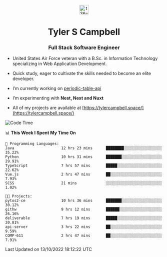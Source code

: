 <p align="center">
<a href="https://www.linkedin.com/in/t36campbell" target="blank"><img align="center" src="https://ik.imagekit.io/t36campbell/Portfolio/linkedin.png.original_m8bbGgPh6.png" alt="t36campbell" height="30" width="30" /></a>
</p>
<h1 align="center">Tyler S Campbell</h1>
<h3 align="center">Full Stack Software Engineer</h3>

* United States Air Force veteran with a B.Sc. in Information Technology specializing in Web Application Development. 

* Quick study, eager to cultivate the skills needed to become an elite developer.

* I’m currently working on [periodic-table-api](https://github.com/t36campbell/periodic-table-api)

* I’m experimenting with **Nest, Next and Nuxt**

* All of my projects are available at [https://tylercampbell.space/](https://tylercampbell.space/)

<!--START_SECTION:waka-->
![Code Time](http://img.shields.io/badge/Code%20Time-1%2C886%20hrs%2014%20mins-blue)

📊 **This Week I Spent My Time On** 

```text
💬 Programming Languages: 
Java                     12 hrs 23 mins      ████████░░░░░░░░░░░░░░░░░   35.22% 
Python                   10 hrs 31 mins      ███████░░░░░░░░░░░░░░░░░░   29.91% 
TypeScript               7 hrs 57 mins       █████░░░░░░░░░░░░░░░░░░░░   22.62% 
Vue.js                   2 hrs 47 mins       ██░░░░░░░░░░░░░░░░░░░░░░░   7.93% 
SCSS                     21 mins             ░░░░░░░░░░░░░░░░░░░░░░░░░   1.02%

🐱‍💻 Projects: 
pytos2-ce                10 hrs 36 mins      ███████░░░░░░░░░░░░░░░░░░   30.12% 
githw                    9 hrs 12 mins       ██████░░░░░░░░░░░░░░░░░░░   26.16% 
deliverable              7 hrs 19 mins       █████░░░░░░░░░░░░░░░░░░░░   20.81% 
api-server               3 hrs 22 mins       ██░░░░░░░░░░░░░░░░░░░░░░░   9.59% 
COMP-611                 2 hrs 47 mins       ██░░░░░░░░░░░░░░░░░░░░░░░   7.91%

```


 Last Updated on 13/10/2022 18:12:22 UTC
<!--END_SECTION:waka-->
